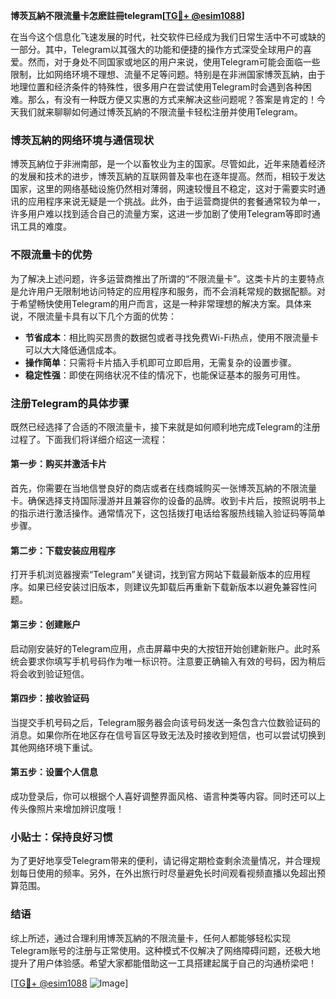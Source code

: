 **博茨瓦納不限流量卡怎麽註冊telegram[[TG💪+ @esim1088](https://t.me/s/esim1088)]**

在当今这个信息化飞速发展的时代，社交软件已经成为我们日常生活中不可或缺的一部分。其中，Telegram以其强大的功能和便捷的操作方式深受全球用户的喜爱。然而，对于身处不同国家或地区的用户来说，使用Telegram可能会面临一些限制，比如网络环境不理想、流量不足等问题。特别是在非洲国家博茨瓦納，由于地理位置和经济条件的特殊性，很多用户在尝试使用Telegram时会遇到各种困难。那么，有没有一种既方便又实惠的方式来解决这些问题呢？答案是肯定的！今天我们就来聊聊如何通过博茨瓦納的不限流量卡轻松注册并使用Telegram。

### 博茨瓦納的网络环境与通信现状

博茨瓦納位于非洲南部，是一个以畜牧业为主的国家。尽管如此，近年来随着经济的发展和技术的进步，博茨瓦納的互联网普及率也在逐年提高。然而，相较于发达国家，这里的网络基础设施仍然相对薄弱，网速较慢且不稳定，这对于需要实时通讯的应用程序来说无疑是一个挑战。此外，由于运营商提供的套餐通常较为单一，许多用户难以找到适合自己的流量方案，这进一步加剧了使用Telegram等即时通讯工具的难度。

### 不限流量卡的优势

为了解决上述问题，许多运营商推出了所谓的“不限流量卡”。这类卡片的主要特点是允许用户无限制地访问特定的应用程序和服务，而不会消耗常规的数据配额。对于希望畅快使用Telegram的用户而言，这是一种非常理想的解决方案。具体来说，不限流量卡具有以下几个方面的优势：

- **节省成本**：相比购买昂贵的数据包或者寻找免费Wi-Fi热点，使用不限流量卡可以大大降低通信成本。
- **操作简单**：只需将卡片插入手机即可立即启用，无需复杂的设置步骤。
- **稳定性强**：即使在网络状况不佳的情况下，也能保证基本的服务可用性。

### 注册Telegram的具体步骤

既然已经选择了合适的不限流量卡，接下来就是如何顺利地完成Telegram的注册过程了。下面我们将详细介绍这一流程：

#### 第一步：购买并激活卡片
首先，你需要在当地信誉良好的商店或者在线商城购买一张博茨瓦納的不限流量卡。确保选择支持国际漫游并且兼容你的设备的品牌。收到卡片后，按照说明书上的指示进行激活操作。通常情况下，这包括拨打电话给客服热线输入验证码等简单步骤。

#### 第二步：下载安装应用程序
打开手机浏览器搜索“Telegram”关键词，找到官方网站下载最新版本的应用程序。如果已经安装过旧版本，则建议先卸载后再重新下载新版本以避免兼容性问题。

#### 第三步：创建账户
启动刚安装好的Telegram应用，点击屏幕中央的大按钮开始创建新账户。此时系统会要求你填写手机号码作为唯一标识符。注意要正确输入有效的号码，因为稍后将会收到验证短信。

#### 第四步：接收验证码
当提交手机号码之后，Telegram服务器会向该号码发送一条包含六位数验证码的消息。如果你所在地区存在信号盲区导致无法及时接收到短信，也可以尝试切换到其他网络环境下重试。

#### 第五步：设置个人信息
成功登录后，你可以根据个人喜好调整界面风格、语言种类等内容。同时还可以上传头像照片来增加辨识度哦！

### 小贴士：保持良好习惯
为了更好地享受Telegram带来的便利，请记得定期检查剩余流量情况，并合理规划每日使用的频率。另外，在外出旅行时尽量避免长时间观看视频直播以免超出预算范围。

### 结语

综上所述，通过合理利用博茨瓦納的不限流量卡，任何人都能够轻松实现Telegram账号的注册与正常使用。这种模式不仅解决了网络障碍问题，还极大地提升了用户体验感。希望大家都能借助这一工具搭建起属于自己的沟通桥梁吧！

[[TG💪+ @esim1088](https://t.me/s/esim1088) ![Image](https://i.postimg.cc/4NQfJmqS/Snipaste-2025-05-13-00-14-12.png)]
